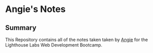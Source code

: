 # Angie's Notes

## Summary



This Repository contains all of the notes taken taken by [Angie](https://github.com/agxcd) for the Lighthouse Labs Web Development Bootcamp.

